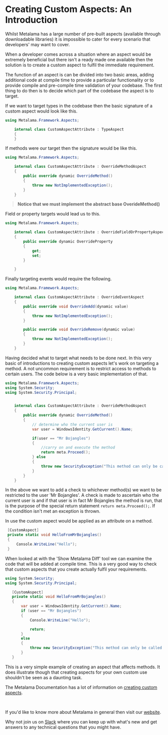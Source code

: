 # Creating Custom Aspects: An Introduction

Whilst Metalama has a large number of pre-built aspects (available through downloadable libraries) it is impossible to cater for every scenario that developers' may want to cover.

When a developer comes across a situation where an aspect would be extremely beneficial but there isn't a ready made one available then the solution is to create a custom aspect to fulfil the immediate requirement.

The function of an aspect is can be divided into two basic areas, adding additional code at compile time to provide a particular functionality or to provide compile and pre-compile time validation of your codebase. The first thing to do then is to decide which part of the codebase the aspect is to target.

If we want to target types in the codebase then the basic signature of a custom aspect would look like this.

```c#
using Metalama.Framework.Aspects;

    internal class CustomAspectAttribute : TypeAspect
    {
    }
```

If methods were our target then the signature would be like this.

```c#
using Metalama.Framework.Aspects;

    internal class CustomAspectAttribute : OverrideMethodAspect
    {
        public override dynamic OverrideMethod()
        {
            throw new NotImplementedException();
        }
    }
```

> <b>Notice that we must implement the abstract base OverideMethod() </b>

Field or property targets would lead us to this.

```c#
using Metalama.Framework.Aspects;

    internal class CustomAspectAttribute : OverrideFieldOrPropertyAspect
    {
        public override dynamic OverrideProperty
        {
            get;
            set;
        }

    }
```

Finally targeting events would require the following.

```c#
using Metalama.Framework.Aspects;

    internal class CustomAspectAttribute : OverrideEventAspect
    {
        public override void OverrideAdd(dynamic value)
        {
            throw new NotImplementedException();
        }

        public override void OverrideRemove(dynamic value)
        {
            throw new NotImplementedException();
        }
    }
```

Having decided what to target what needs to be done next. In this very basic of introductions to creating custom aspects let's work on targeting a method. A not uncommon requirement is to restrict access to methods to certain users. The code below is a very basic implementation of that.

```c#
using Metalama.Framework.Aspects;
using System.Security;
using System.Security.Principal;


    internal class CustomAspectAttribute : OverrideMethodAspect
    {
        public override dynamic OverrideMethod()
        {
            // determine who the current user is
            var user = WindowsIdentity.GetCurrent().Name;

            if(user == "Mr Bojangles")
            {
                //carry on and execute the method
                return meta.Proceed();
            } else
            {
                throw new SecurityException("This method can only be called by Mr Bojangles");
            }
        }
    }
```

In the above we want to add a check to whichever method(s) we want to be restricted to the user 'Mr Bojangles'. A check is made to ascertain who the current user is and if that user is in fact Mr Bojangles the method is run, that is the purpose of the special return statement `return meta.Proceed();`. If the condition isn't met an exception is thrown.

In use the custom aspect would be applied as an attribute on a method.

```c#
 [CustomAspect]
 private static void HelloFromMrBojangles()
 {
     Console.WriteLine("Hello");
 }
```

When looked at with the 'Show Metalama Diff' tool we can examine the code that will be added at compile time. This is a very good way to check that custom aspects that you create actually fulfil your requirements.

```c#
using System.Security;
using System.Security.Principal;

   [CustomAspect]
   private static void HelloFromMrBojangles()
   {
       var user = WindowsIdentity.GetCurrent().Name;
       if (user == "Mr Bojangles")
       {
           Console.WriteLine("Hello");

           return;
       }
       else
       {
           throw new SecurityException("This method can only be called by Mr Bojangles");
       }
   }
```

This is a very simple example of creating an aspect that affects methods. It does illustrate though that creating aspects for your own custom use shouldn't be seen as a daunting task.

The Metalama Documentation has a lot of information on [creating custom aspects](https://doc.postsharp.net/metalama/conceptual/aspects).

<br>

If you'd like to know more about Metalama in general then visit our [website](https://www.postsharp.net/metalama).

Why not join us on [Slack](https://www.postsharp.net/slack) where you can keep up with what's new and get answers to any technical questions that you might have.

